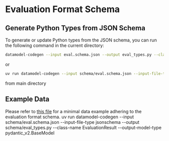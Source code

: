 # Evaluation Format Schema

## Generate Python Types from JSON Schema

To generate or update Python types from the JSON schema, you can run the following command in the current directory:

```bash
datamodel-codegen --input eval.schema.json --output eval_types.py --class-name EvaluationResult --output-model-type pydantic_v2.BaseModel
```
or 
```bash
uv run datamodel-codegen --input schema/eval.schema.json --input-file-type jsonschema --output schema/eval_types.py --class-name EvaluationResult --output-model-type pydantic_v2.BaseModel
```
from main directory

## Example Data

Please refer to [this file](./eval.example.json) for a minimal data example adhering to the evaluation format schema.
uv run datamodel-codegen --input schema/eval.schema.json --input-file-type jsonschema --output schema/eval_types.py --class-name EvaluationResult --output-model-type pydantic_v2.BaseModel
